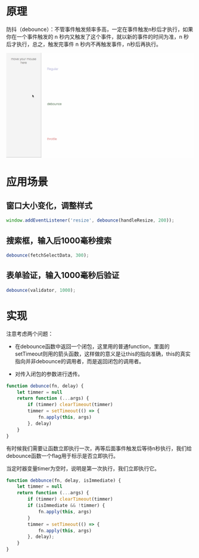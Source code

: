 <!--
 * @Descripttion: 
 * @version: 1.0.0
 * @Author: jimmiezhou
 * @Date: 2019-12-13 22:11:15
 * @LastEditors: jimmiezhou
 * @LastEditTime: 2019-12-13 22:36:50
 -->
# 原理

防抖（debounce）：不管事件触发频率多高，一定在事件触发n秒后才执行，如果你在一个事件触发的 n 秒内又触发了这个事件，就以新的事件的时间为准，n 秒后才执行，总之，触发完事件 n 秒内不再触发事件，n秒后再执行。

![节流防抖.gif](./imgs/节流防抖.gif)

# 应用场景

## 窗口大小变化，调整样式

```javascript
window.addEventListener('resize', debounce(handleResize, 200));
```

## 搜索框，输入后1000毫秒搜索

```javascript
debounce(fetchSelectData, 300);
```

## 表单验证，输入1000毫秒后验证

```javascript
debounce(validator, 1000);
```

# 实现

注意考虑两个问题：

- 在debounce函数中返回一个闭包，这里用的普通function，里面的setTimeout则用的箭头函数，这样做的意义是让this的指向准确，this的真实指向并非debounce的调用者，而是返回闭包的调用者。

- 对传入闭包的参数进行透传。

```javascript
function debunce(fn, delay) {
    let timmer = null
    return function (...args) {
        if (timmer) clearTimeout(timmer)
        timmer = setTimeout(() => {
            fn.apply(this, args)
        }, delay)
    }
}
```

有时候我们需要让函数立即执行一次，再等后面事件触发后等待n秒执行，我们给debounce函数一个flag用于标示是否立即执行。

当定时器变量timer为空时，说明是第一次执行，我们立即执行它。

```javascript
function debbunce(fn, delay, isImmediate) {
    let timmer = null
    return function (...args) {
        if (timmer) clearTimeout(timmer)
        if (isImmediate && !timmer) {
            fn.apply(this, args)
        }
        timmer = setTimeout(() => {
            fn.apply(this, args)
        }, delay);
    }
}
```